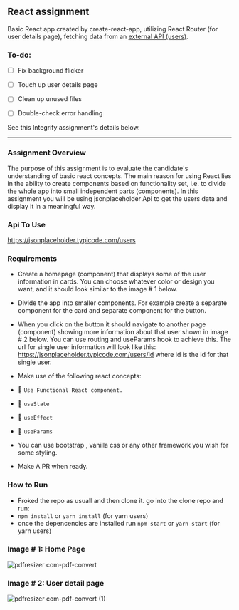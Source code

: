 ## React assignment

Basic React app created by create-react-app, utilizing React Router (for user details page), fetching data from an [external API (users)](https://jsonplaceholder.typicode.com/). 

### To-do:
- [ ] Fix background flicker
- [ ] Touch up user details page
- [ ] Clean up unused files
- [ ] Double-check error handling



See this Integrify assignment's details below.
***

### Assignment Overview

The purpose of this assignment is to evaluate the candidate's understanding of basic react concepts. The main reason for using React lies in the ability to create components based on functionality set, i.e. to divide the whole app into small independent parts (components). In this assignment you will be using jsonplaceholder Api to get the users data and display it in a meaningful way.

### Api To Use

https://jsonplaceholder.typicode.com/users

### Requirements

  - Create a homepage (component) that displays some of the user information in cards.
   You can choose whatever color or design you want, and it should look similar to the image # 1 below.

  - Divide the app into smaller components. For example create a separate component for the card and separate component for the button.
  - When  you click on the button it should navigate to another page (component) showing more information about that user shown in image # 2 below.
   You can use routing   and useParams hook to achieve this. The url for single user information will look like this:
   https://jsonplaceholder.typicode.com/users/id  where id is the id for that single user.
 - Make use of the following react concepts:
- 💊 `Use Functional React component.`
- 💊 `useState`
- 💊 `useEffect`
- 💊 `useParams`

 - You can use bootstrap , vanilla css or any other framework you wish for some styling.
 - Make A PR when ready.

### How to Run
- Froked the repo as usuall and then clone it. go into the clone repo and run:
- `npm install` or `yarn install` (for yarn users)
- once the depencencies are installed run `npm start` or `yarn start` (for yarn users)

### Image # 1: Home Page

![pdfresizer com-pdf-convert](https://user-images.githubusercontent.com/7606310/104325308-2afce380-54f1-11eb-9014-6d927e1fd5b5.jpg)


### Image # 2: User detail page

![pdfresizer com-pdf-convert (1)](https://user-images.githubusercontent.com/7606310/104325369-3f40e080-54f1-11eb-8226-943fce2f4385.jpg)
